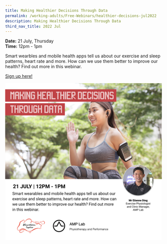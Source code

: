 ```yaml
---
title: Making Healthier Decisions Through Data
permalink: /working-adults/Free-Webinars/healthier-decisions-jul2022
description: Making Healthier Decisions Through Data
third_nav_title: 2022 Jul
---
```


**Date:** 21 July, Thursday
<br> **Time:** 12pm - 1pm

Smart wearbles and mobile health apps tell us about our exercise and sleep patterns, heart rate and more. How can we use them better to improve our health? Find out more in this webinar. 

[Sign up here!](https://go.gov.sg/wa-healthierdecisions-jul22)

![free webinars on making healthier decisions through data for working adults](/images/Jul%202022/21%20Jul_WA.jpeg)